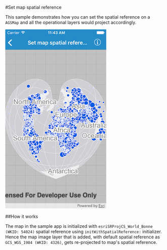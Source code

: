 #Set map spatial reference

This sample demonstrates how you can set the spatial reference on a `AGSMap` and all the operational layers would project accordingly.

![](image1.png)

##How it works

The map in the sample app is initialized with `esriSRProjCS_World_Bonne (WKID: 54024)` spatial reference using `initWithSpatialReference:` initializer. Hence the map image layer that is added, with default spatial reference as `GCS_WGS_1984 (WKID: 4326)`, gets re-projected to map's spatial reference.




